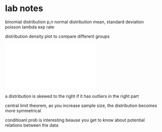 # lab notes

binomial distribution p,n
normal distribution mean, standard deviation
poisson lambda
exp rate

distribution density plot to compare different groups

![](./imgs/PROBABILITY_DISTRIBUTIONS.pdf)

a distribution is skewed to the right if it has outliers in the right part

central limit theorem, as you increase sample size, the distribution becomes more symmetrical

conditioanl prob is interesting beause you get to know about potential relations between the data
